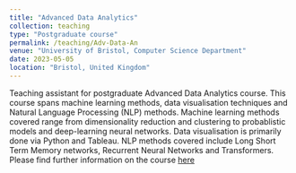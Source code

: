 ```yaml
---
title: "Advanced Data Analytics"
collection: teaching
type: "Postgraduate course"
permalink: /teaching/Adv-Data-An
venue: "University of Bristol, Computer Science Department"
date: 2023-05-05
location: "Bristol, United Kingdom"
---
```

Teaching assistant for postgraduate Advanced Data Analytics course. This course spans machine learning methods, data visualisation techniques and Natural Language Processing (NLP) methods. Machine learning methods covered range from dimensionality reduction and clustering to probablistic models and deep-learning neural networks. Data visualisation is primarily done via Python and Tableau. NLP methods covered include Long Short Term Memory networks, Recurrent Neural Networks and Transformers. Please find further information on the course [here](https://www.bris.ac.uk/unit-programme-catalogue/UnitDetails.jsa?unitCode=COMSM0088)
